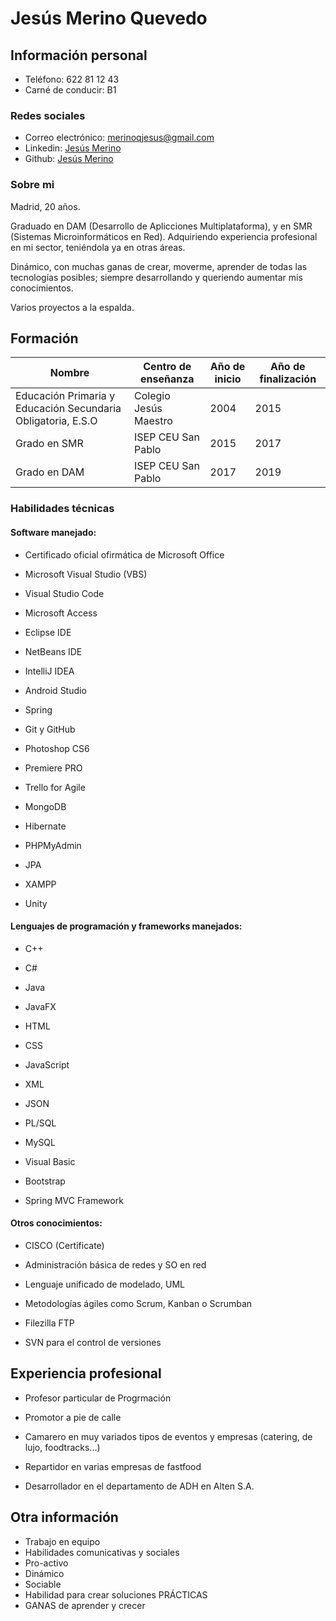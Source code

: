 # **Jesús Merino Quevedo**

## **Información personal**

+ Teléfono: 622 81 12 43
+ Carné de conducir: B1
  
### **Redes sociales**

+ Correo electrónico: [merinoqjesus@gmail.com](mailto:merinoqjesus@gmail.com)
+ Linkedin: [Jesús Merino](https://es.linkedin.com/in/jesusmmerino)
+ Github: [Jesús Merino](https://github.com/meeriino)

### **Sobre mi**
Madrid, 20 años.

Graduado en DAM (Desarrollo de Aplicciones Multiplataforma), y en SMR (Sistemas Microinformáticos en Red). Adquiriendo experiencia profesional en mi sector, teniéndola ya en otras áreas.

Dinámico, con muchas ganas de crear, moverme, aprender de todas las tecnologías posibles; siempre desarrollando y queriendo aumentar mis conocimientos.

Varios proyectos a la espalda.

## **Formación**
  | Nombre                                                              | Centro de enseñanza                    | Año de inicio | Año de finalización |
|---------------------------------------------------------------------|-----------------------------------------|---------------|------------|
| Educación Primaria y Educación Secundaria Obligatoria, E.S.O | Colegio Jesús Maestro            | 2004          | 2015       |
| Grado en SMR        | ISEP CEU San Pablo      | 2015       | 2017      |
| Grado en DAM        | ISEP CEU San Pablo      | 2017          | 2019      |

  ### **Habilidades técnicas**

#### Software manejado:
  + Certificado oficial ofirmática de Microsoft Office
  + Microsoft Visual Studio (VBS)
  + Visual Studio Code
  + Microsoft Access
  
  + Eclipse IDE
  + NetBeans IDE
  + IntelliJ IDEA
  + Android Studio
  + Spring
  
  + Git y GitHub
  
  + Photoshop CS6
  + Premiere PRO
  
  + Trello for Agile
  
  + MongoDB
  + Hibernate
  + PHPMyAdmin
  
  + JPA
  
  + XAMPP
  
  + Unity

#### Lenguajes de programación y frameworks manejados:

  + C++
  + C#
  
  + Java
  + JavaFX
  
  + HTML
  + CSS
  + JavaScript
  
  + XML
  + JSON
    
  + PL/SQL
  + MySQL
  
  + Visual Basic
  
  + Bootstrap
  
  + Spring MVC Framework
  
  
#### Otros conocimientos:

  + CISCO (Certificate)
  
  + Administración básica de redes y SO en red
  
  + Lenguaje unificado de modelado, UML
  
  + Metodologías ágiles como Scrum, Kanban o Scrumban
  
  + Filezilla FTP
  
  + SVN para el control de versiones
  

## **Experiencia profesional**

+ Profesor particular de Progrmación

+ Promotor a pie de calle

+ Camarero en muy variados tipos de eventos y empresas (catering, de lujo, foodtracks...)

+ Repartidor en varias empresas de fastfood

+ Desarrollador en el departamento de ADH en Alten S.A.


## **Otra información**

 - Trabajo en equipo
 - Habilidades comunicativas y sociales
 - Pro-activo
 - Dinámico
 - Sociable
 - Habilidad para crear soluciones PRÁCTICAS
 - GANAS de aprender y crecer
